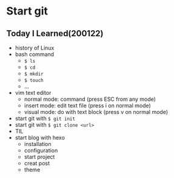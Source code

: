 # Start git

## Today I Learned(200122)

- history of Linux
- bash command
	- `$ ls`
	- `$ cd`
	- `$ mkdir`
	- `$ touch`
	- ...
- vim text editor
	- normal mode: command (press ESC from any mode)
	- insert mode: edit text file (press i on normal mode)
	- visual mode: do with text block (press v on normal mode)
- start git with `$ git init`
- start git with `$ git clone <url>`
- TIL
- start blog with hexo
	- installation
	- configuration
	- start project
	- creat post
	- theme


